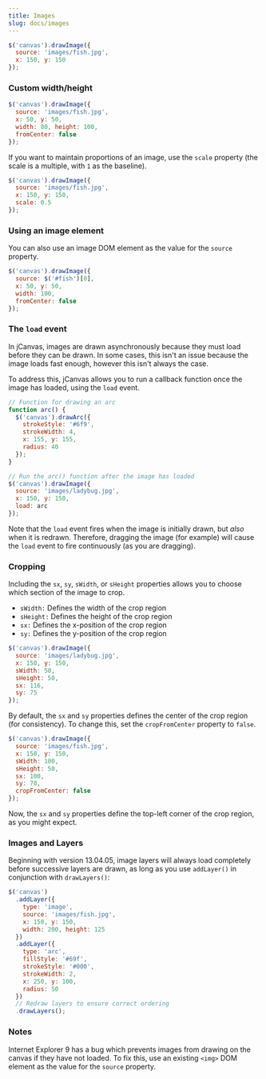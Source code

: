 ```yaml
---
title: Images
slug: docs/images
---
```


```js
$('canvas').drawImage({
  source: 'images/fish.jpg',
  x: 150, y: 150
});
```

### Custom width/height

```js
$('canvas').drawImage({
  source: 'images/fish.jpg',
  x: 50, y: 50,
  width: 80, height: 100,
  fromCenter: false
});
```

If you want to maintain proportions of an image, use the `scale` property (the scale is a multiple, with `1` as the baseline).

```js
$('canvas').drawImage({
  source: 'images/fish.jpg',
  x: 150, y: 150,
  scale: 0.5
});
```

### Using an image element

You can also use an image DOM element as the value for the `source` property.

```js
$('canvas').drawImage({
  source: $('#fish')[0],
  x: 50, y: 50,
  width: 100,
  fromCenter: false
});
```

### The `load` event

In jCanvas, images are drawn asynchronously because they must load before they can be drawn. In some cases, this isn't an issue because the image loads fast enough, however this isn't always the case.

To address this, jCanvas allows you to run a callback function once the image has loaded, using the `load` event.

```js
// Function for drawing an arc
function arc() {
  $('canvas').drawArc({
    strokeStyle: '#6f9',
    strokeWidth: 4,
    x: 155, y: 155,
    radius: 40
  });
}

// Run the arc() function after the image has loaded
$('canvas').drawImage({
  source: 'images/ladybug.jpg',
  x: 150, y: 150,
  load: arc
});
```

Note that the `load` event fires when the image is initially drawn, but _also_ when it is redrawn. Therefore, dragging the image (for example) will cause the `load` event to fire continuously (as you are dragging).

### Cropping

Including the `sx`, `sy`, `sWidth`, or `sHeight` properties allows you to choose which section of the image to crop.

- `sWidth:` Defines the width of the crop region
- `sHeight:` Defines the height of the crop region
- `sx:` Defines the x-position of the crop region
- `sy:` Defines the y-position of the crop region

```js
$('canvas').drawImage({
  source: 'images/ladybug.jpg',
  x: 150, y: 150,
  sWidth: 50,
  sHeight: 50,
  sx: 116,
  sy: 75
});
```

By default, the `sx` and `sy` properties defines the center of the crop region (for consistency). To change this, set the `cropFromCenter` property to `false`.

```js
$('canvas').drawImage({
  source: 'images/fish.jpg',
  x: 150, y: 150,
  sWidth: 100,
  sHeight: 50,
  sx: 100,
  sy: 70,
  cropFromCenter: false
});
```

Now, the `sx` and `sy` properties define the top-left corner of the crop region, as you might expect.

### Images and Layers

Beginning with version 13.04.05, image layers will always load completely before successive layers are drawn, as long as you use `addLayer()` in conjunction with `drawLayers()`:

```js
$('canvas')
  .addLayer({
    type: 'image',
    source: 'images/fish.jpg',
    x: 150, y: 150,
    width: 200, height: 125
  })
  .addLayer({
    type: 'arc',
    fillStyle: '#69f',
    strokeStyle: '#000',
    strokeWidth: 2,
    x: 250, y: 100,
    radius: 50
  })
  // Redraw layers to ensure correct ordering
  .drawLayers();
```

### Notes

Internet Explorer 9 has a bug which prevents images from drawing on the canvas if they have not loaded. To fix this, use an existing `<img>` DOM element as the value for the `source` property.
